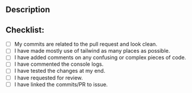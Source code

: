 

## Description
<!---
Provide description of the changes.
-->


## Checklist:
<!---
Put an `x` in all the items that apply.Ensure that there is no space left between x and brackets.
Remove items that aren't relevant to particular PR.
-->

- [ ] My commits are related to the pull request and look clean.
- [ ] I have made mostly use of tailwind as many places as possible.
- [ ] I have added comments on any confusing or complex pieces of code.
- [ ] I have commented the console logs.
- [ ] I have tested the changes at my end.
- [ ] I have requested for review.
- [ ] I have linked the commits/PR to issue.

